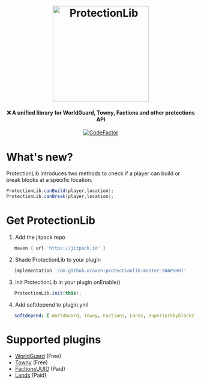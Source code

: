 <h1 align="center">
  <br>
  <img src="/logo.svg?raw=true" alt="ProtectionLib" width="256">
  <br>
</h1>


<h4 align="center">
    ❌ A unified library for WorldGuard, Towny, Factions and other protections API</h4>

<p align="center">
    <a href="https://www.codefactor.io/repository/github/doctaenkoda/protectionlib">
        <img src="https://www.codefactor.io/repository/github/doctaenkoda/protectionlib/badge" alt="CodeFactor" />
    </a>
</p>


# What's new?

ProtectionLib introduces two methods to check if a player can build or break blocks at a specific location.

```java
ProtectionLib.canBuild(player,location);
ProtectionLib.canBreak(player,location);
```

# Get ProtectionLib

1) Add the jitpack repo

```groovy
   maven { url 'https://jitpack.io' }
```

2) Shade ProtectionLib to your plugin

```groovy
   implementation 'com.github.oraxen:protectionlib:master-SNAPSHOT'
```

3) Init ProtectionLib in your plugin onEnable()

```groovy
   ProtectionLib.init(this);
```

4) Add softdepend to plugin.yml

```yaml
   softdepend: [ WorldGuard, Towny, Factions, Lands, SuperiorSkyblock2 ]
```

# Supported plugins
- [WorldGuard](https://dev.bukkit.org/projects/worldguard) (Free)
- [Towny](https://www.spigotmc.org/resources/towny-advanced.72694/) (Free)
- [FactionsUUID](https://www.spigotmc.org/resources/factionsuuid.1035/) (Paid)
- [Lands](https://www.spigotmc.org/resources/lands-land-claim-plugin-grief-prevention-protection-gui-management-nations-wars-1-17-support.53313/) (Paid)
